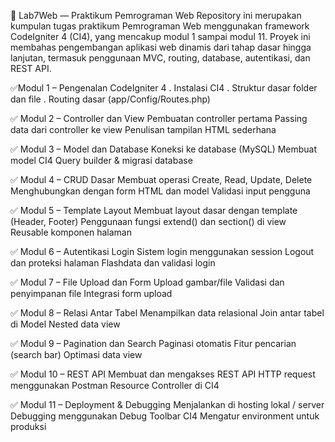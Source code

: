 📘 Lab7Web — Praktikum Pemrograman Web
Repository ini merupakan kumpulan tugas praktikum Pemrograman Web menggunakan framework CodeIgniter 4 (CI4), yang mencakup modul 1 sampai modul 11. Proyek ini membahas pengembangan aplikasi web dinamis dari tahap dasar hingga lanjutan, termasuk penggunaan MVC, routing, database, autentikasi, dan REST API.

✅Modul 1 – Pengenalan CodeIgniter 4
. Instalasi CI4
. Struktur dasar folder dan file
. Routing dasar (app/Config/Routes.php)

✅ Modul 2 – Controller dan View
Pembuatan controller pertama
Passing data dari controller ke view
Penulisan tampilan HTML sederhana

✅ Modul 3 – Model dan Database
Koneksi ke database (MySQL)
Membuat model CI4
Query builder & migrasi database

✅ Modul 4 – CRUD Dasar
Membuat operasi Create, Read, Update, Delete
Menghubungkan dengan form HTML dan model
Validasi input pengguna

✅ Modul 5 – Template Layout
Membuat layout dasar dengan template (Header, Footer)
Penggunaan fungsi extend() dan section() di view
Reusable komponen halaman

✅ Modul 6 – Autentikasi Login
Sistem login menggunakan session
Logout dan proteksi halaman
Flashdata dan validasi login

✅ Modul 7 – File Upload dan Form
Upload gambar/file
Validasi dan penyimpanan file
Integrasi form upload

✅ Modul 8 – Relasi Antar Tabel
Menampilkan data relasional
Join antar tabel di Model
Nested data view

✅ Modul 9 – Pagination dan Search
Paginasi otomatis
Fitur pencarian (search bar)
Optimasi data view

✅ Modul 10 – REST API
Membuat dan mengakses REST API
HTTP request menggunakan Postman
Resource Controller di CI4

✅ Modul 11 – Deployment & Debugging
Menjalankan di hosting lokal / server
Debugging menggunakan Debug Toolbar CI4
Mengatur environment untuk produksi
